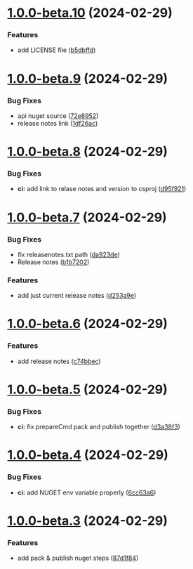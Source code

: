 # [1.0.0-beta.10](https://github.com/vicentemg/hexagonal-arch/compare/v1.0.0-beta.9...v1.0.0-beta.10) (2024-02-29)


### Features

* add LICENSE file ([b5dbffd](https://github.com/vicentemg/hexagonal-arch/commit/b5dbffd59d3c8b60aad18255282f6505f33e404f))

# [1.0.0-beta.9](https://github.com/vicentemg/hexagonal-arch/compare/v1.0.0-beta.8...v1.0.0-beta.9) (2024-02-29)


### Bug Fixes

* api nuget source ([72e8952](https://github.com/vicentemg/hexagonal-arch/commit/72e8952928989657549499a47c97653b4b05ff23))
* release notes link ([1df26ac](https://github.com/vicentemg/hexagonal-arch/commit/1df26ac331a2616f4b031fcb203ec34ffae1bc13))

# [1.0.0-beta.8](https://github.com/vicentemg/hexagonal-arch/compare/v1.0.0-beta.7...v1.0.0-beta.8) (2024-02-29)


### Bug Fixes

* **ci:** add link to relase notes and version to csproj ([d95f921](https://github.com/vicentemg/hexagonal-arch/commit/d95f92188d670dcd5cec037044a4e9f6bc42288d))

# [1.0.0-beta.7](https://github.com/vicentemg/hexagonal-arch/compare/v1.0.0-beta.6...v1.0.0-beta.7) (2024-02-29)


### Bug Fixes

* fix releasenotes.txt path ([da923de](https://github.com/vicentemg/hexagonal-arch/commit/da923de389c706e0f83395afe2dce6d9d32d0b2d))
* Release notes ([b1b7202](https://github.com/vicentemg/hexagonal-arch/commit/b1b7202ac38613aa9eb81117a9064a3792ed9770))


### Features

* add just current release notes ([d253a9e](https://github.com/vicentemg/hexagonal-arch/commit/d253a9ecaa6c362c1e5ce224282e1f71dd225f0a))

# [1.0.0-beta.6](https://github.com/vicentemg/hexagonal-arch/compare/v1.0.0-beta.5...v1.0.0-beta.6) (2024-02-29)


### Features

* add release notes ([c74bbec](https://github.com/vicentemg/hexagonal-arch/commit/c74bbec56e4860e4fd7a53dfa8f3b9e404596ace))

# [1.0.0-beta.5](https://github.com/vicentemg/hexagonal-arch/compare/v1.0.0-beta.4...v1.0.0-beta.5) (2024-02-29)


### Bug Fixes

* **ci:** fix prepareCmd pack and publish together ([d3a38f3](https://github.com/vicentemg/hexagonal-arch/commit/d3a38f3903439721412702c8d0df3536372f1b53))

# [1.0.0-beta.4](https://github.com/vicentemg/hexagonal-arch/compare/v1.0.0-beta.3...v1.0.0-beta.4) (2024-02-29)


### Bug Fixes

* **ci:** add NUGET env variable properly ([6cc63a6](https://github.com/vicentemg/hexagonal-arch/commit/6cc63a66d9724289e742a558bbf3ccafadc8c9a2))

# [1.0.0-beta.3](https://github.com/vicentemg/hexagonal-arch/compare/v1.0.0-beta.2...v1.0.0-beta.3) (2024-02-29)


### Features

* add pack & publish nuget steps ([87d1f84](https://github.com/vicentemg/hexagonal-arch/commit/87d1f84fca558f51b959f71173361357a3d2a47f))
